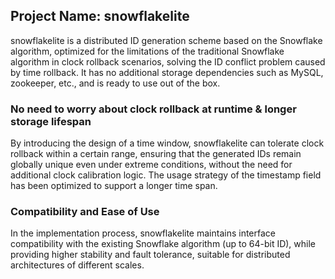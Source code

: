 ## Project Name: snowflakelite

snowflakelite is a distributed ID generation scheme based on the Snowflake algorithm, optimized for the limitations of the traditional Snowflake algorithm in clock rollback scenarios, solving the ID conflict problem caused by time rollback. It has no additional storage dependencies such as MySQL, zookeeper, etc., and is ready to use out of the box.

### No need to worry about clock rollback at runtime & longer storage lifespan
By introducing the design of a time window, snowflakelite can tolerate clock rollback within a certain range, ensuring that the generated IDs remain globally unique even under extreme conditions, without the need for additional clock calibration logic. The usage strategy of the timestamp field has been optimized to support a longer time span.

### Compatibility and Ease of Use
In the implementation process, snowflakelite maintains interface compatibility with the existing Snowflake algorithm (up to 64-bit ID), while providing higher stability and fault tolerance, suitable for distributed architectures of different scales.
